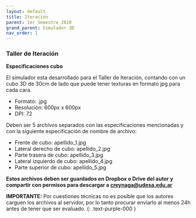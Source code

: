 ```yaml
---
layout: default
title: Iteración
parent: 1er Semestre 2020
grand_parent: Simulador 3D
nav_order: 1
---
```


### Taller de Iteración

**Especificaciones cubo**

El simulador esta desarrollado para el Taller de Iteración, contando con un cubo 3D de 30cm de lado que puede tener texturas en formato jpg para cada cara.

- Formato: .jpg
- Resolución: 600px x 600px
- DPI: 72

Deben ser 5 archivos separados con las especificaciones mencionadas y con la siguiente especificación de nombre de archivo:

- Frente de cubo: apellido_1.jpg
- Lateral derecho de cubo: apellido_2.jpg
- Parte trasera de cubo: apellido_3.jpg
- Lateral izquierdo de cubo: apellido_4.jpg
- Parte superior de cubo: apellido_5.jpg

**Estos archivos deben ser guardados en Dropbox o Drive del autor y compartir con permisos para descargar a creynaga@udesa.edu.ar**

**IMPORTANTE:** Por cuestiones técnicas no es posible que los autores carguen los archivos al servidor, por lo tanto procurar enviarlo al menos 24h antes de tener que ser evaluado.
{: .text-purple-000 }
